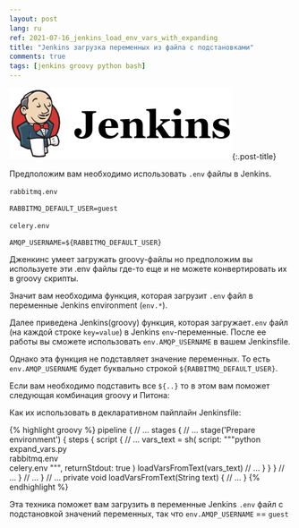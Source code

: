 ```yaml
---
layout: post
lang: ru
ref: 2021-07-16_jenkins_load_env_vars_with_expanding
title: "Jenkins загрузка переменных из файла с подстановками"
comments: true
tags: [jenkins groovy python bash]
---
```


![](/images/jenkins.png){:.post-title}


Предположим вам необходимо использовать `.env` файлы в Jenkins.

`rabbitmq.env`

    RABBITMQ_DEFAULT_USER=guest

`celery.env`

    AMQP_USERNAME=${RABBITMQ_DEFAULT_USER}

Дженкинс умеет загружать groovy-файлы но предположим вы используете эти .env файлы где-то еще
и не можете конвертировать их в groovy скрипты.

Значит вам необходима функция, которая загрузит `.env` файл в переменные Jenkins environment
(`env.*`).

Далее приведена Jenkins(groovy) функция, которая загружает`.env` файл (на каждой строке `key=value`) 
в Jenkins `env`-переменные.
После ее работы вы сможете использовать `env.AMQP_USERNAME` в вашем Jenkinsfile.

<script src="https://gist.github.com/andgineer/155a8ef1a4e4e29bd68ee9ef1d47b9ed.js"></script>

Однако эта функция не подставляет значение переменных. То есть `env.AMQP_USERNAME`
будет буквально строкой `${RABBITMQ_DEFAULT_USER}`.

Если вам необходимо подставить все `${..}` то в этом вам поможет следующая комбинация
groovy и Питона:

<script src="https://gist.github.com/andgineer/aee9022fad89cb8b87e931c8b7de7321.js"></script>
<script src="https://gist.github.com/andgineer/17f90aaa02a7042232e32aed9c4bacca.js"></script>

Как их использовать в декларативном пайплайн Jenkinsfile:

{% highlight groovy %}
pipeline {
    // ...
    stages {
        // ...
        stage('Prepare environment') {
            steps {
                script {
                // ...
                vars_text = sh(
                    script: """python expand_vars.py \
                            rabbitmq.env \
                            celery.env
                            """,
                    returnStdout: true
                )
                loadVarsFromText(vars_text)
                // ...
                }
            }
        }
        // ...
    }
    // ...
}
// ...
private void loadVarsFromText(String text) {
    // ...
}
{% endhighlight %}

Эта техника поможет вам загрузить в переменные Jenkins `.env` файл
с подстановкой значений переменных, так что `env.AMQP_USERNAME` == `guest`
